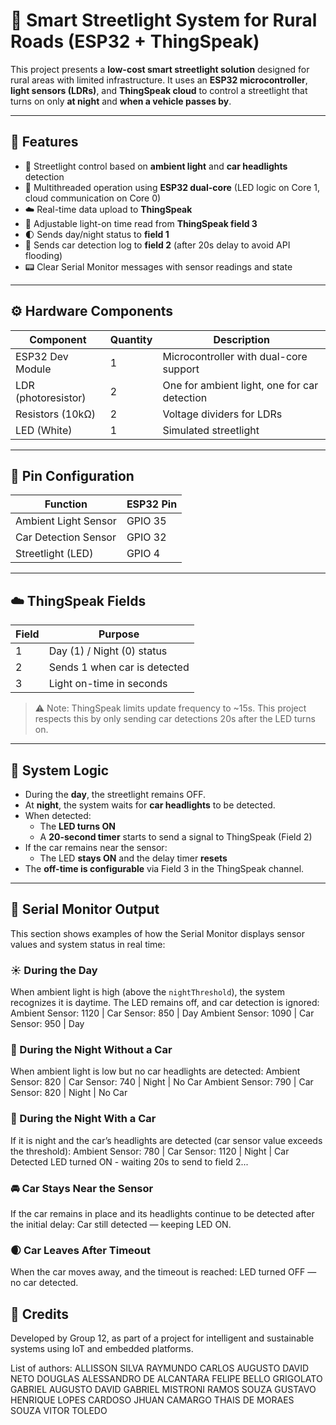# 🚨 Smart Streetlight System for Rural Roads (ESP32 + ThingSpeak)

This project presents a **low-cost smart streetlight solution** designed for rural areas with limited infrastructure. It uses an **ESP32 microcontroller**, **light sensors (LDRs)**, and **ThingSpeak cloud** to control a streetlight that turns on only **at night** and **when a vehicle passes by**.

---

## 🌟 Features

- 🔦 Streetlight control based on **ambient light** and **car headlights** detection
- 🧠 Multithreaded operation using **ESP32 dual-core** (LED logic on Core 1, cloud communication on Core 0)
- ☁️ Real-time data upload to **ThingSpeak**
- 📡 Adjustable light-on time read from **ThingSpeak field 3**
- 🌓 Sends day/night status to **field 1**
- 🚗 Sends car detection log to **field 2** (after 20s delay to avoid API flooding)
- 📟 Clear Serial Monitor messages with sensor readings and state

---

## ⚙️ Hardware Components

| Component           | Quantity | Description                                |
|---------------------|----------|--------------------------------------------|
| ESP32 Dev Module    | 1        | Microcontroller with dual-core support     |
| LDR (photoresistor) | 2        | One for ambient light, one for car detection |
| Resistors (10kΩ)    | 2        | Voltage dividers for LDRs                  |
| LED (White)         | 1        | Simulated streetlight                      |

---

## 🔌 Pin Configuration

| Function              | ESP32 Pin |
|-----------------------|-----------|
| Ambient Light Sensor  | GPIO 35   |
| Car Detection Sensor  | GPIO 32   |
| Streetlight (LED)     | GPIO 4    |

---

## ☁️ ThingSpeak Fields

| Field | Purpose                       |
|-------|-------------------------------|
| 1     | Day (1) / Night (0) status    |
| 2     | Sends 1 when car is detected  |
| 3     | Light on-time in seconds      |

> ⚠️ Note: ThingSpeak limits update frequency to ~15s. This project respects this by only sending car detections 20s after the LED turns on.

---

## 🔁 System Logic

- During the **day**, the streetlight remains OFF.
- At **night**, the system waits for **car headlights** to be detected.
- When detected:
  - The **LED turns ON**
  - A **20-second timer** starts to send a signal to ThingSpeak (Field 2)
- If the car remains near the sensor:
  - The LED **stays ON** and the delay timer **resets**
- The **off-time is configurable** via Field 3 in the ThingSpeak channel.

---

## 🧪 Serial Monitor Output

This section shows examples of how the Serial Monitor displays sensor values and system status in real time:

### ☀️ During the Day

When ambient light is high (above the `nightThreshold`), the system recognizes it is daytime. The LED remains off, and car detection is ignored:
Ambient Sensor: 1120 | Car Sensor: 850 | Day Ambient Sensor: 1090 | Car Sensor: 950 | Day

### 🌙 During the Night Without a Car

When ambient light is low but no car headlights are detected:
Ambient Sensor: 820 | Car Sensor: 740 | Night | No Car Ambient Sensor: 790 | Car Sensor: 820 | Night | No Car

### 🌙 During the Night With a Car

If it is night and the car’s headlights are detected (car sensor value exceeds the threshold):
Ambient Sensor: 780 | Car Sensor: 1120 | Night | Car Detected LED turned ON - waiting 20s to send to field 2...

### 🚘 Car Stays Near the Sensor

If the car remains in place and its headlights continue to be detected after the initial delay:
Car still detected — keeping LED ON.


### 🌒 Car Leaves After Timeout

When the car moves away, and the timeout is reached:
LED turned OFF — no car detected.

## 🤝 Credits
Developed by Group 12, as part of a project for intelligent and sustainable systems using IoT and embedded platforms.

List of authors:
ALLISSON SILVA RAYMUNDO
CARLOS AUGUSTO DAVID NETO
DOUGLAS ALESSANDRO DE ALCANTARA
FELIPE BELLO GRIGOLATO
GABRIEL AUGUSTO DAVID
GABRIEL MISTRONI RAMOS SOUZA
GUSTAVO HENRIQUE LOPES CARDOSO
JHUAN CAMARGO
THAIS DE MORAES SOUZA
VITOR TOLEDO
